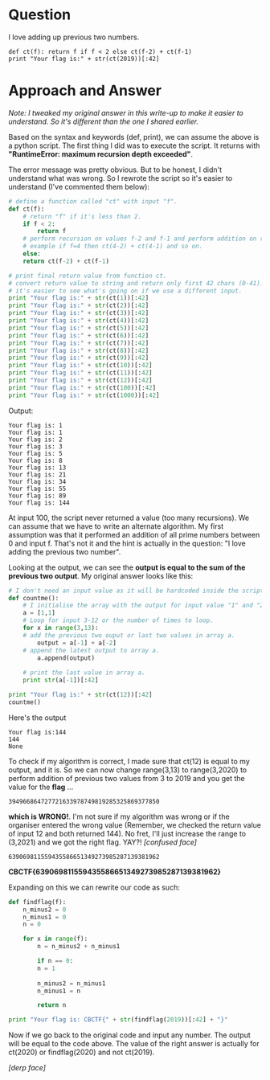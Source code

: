 # Question
I love adding up previous two numbers.

```
def ct(f): return f if f < 2 else ct(f-2) + ct(f-1)
print "Your flag is:" + str(ct(2019))[:42]
```

# Approach and Answer

*Note: I tweaked my original answer in this write-up to make it easier to understand. So it's different than the one I shared earlier.*

Based on the syntax and keywords (def, print), we can assume the above is a python script. The first thing I did was to execute the script. It returns with **"RuntimeError: maximum recursion depth exceeded"**.

The error message was pretty obvious. But to be honest, I didn't understand what was wrong. So I rewrote the script so it's easier to understand (I've commented them below):

```python
# define a function called "ct" with input "f".
def ct(f):
    # return "f" if it's less than 2.
    if f < 2:
        return f
    # perform recursion on values f-2 and f-1 and perform addition on return values.
    # example if f=4 then ct(4-2) + ct(4-1) and so on.
    else:
	return ct(f-2) + ct(f-1)

# print final return value from function ct.
# convert return value to string and return only first 42 chars (0-41).
# it's easier to see what's going on if we use a different input.
print "Your flag is:" + str(ct(1))[:42]
print "Your flag is:" + str(ct(2))[:42]
print "Your flag is:" + str(ct(3))[:42]
print "Your flag is:" + str(ct(4))[:42]
print "Your flag is:" + str(ct(5))[:42]
print "Your flag is:" + str(ct(6))[:42]
print "Your flag is:" + str(ct(7))[:42]
print "Your flag is:" + str(ct(8))[:42]
print "Your flag is:" + str(ct(9))[:42]
print "Your flag is:" + str(ct(10))[:42]
print "Your flag is:" + str(ct(11))[:42]
print "Your flag is:" + str(ct(12))[:42]
print "Your flag is:" + str(ct(100))[:42]
print "Your flag is:" + str(ct(1000))[:42]
```

Output:
```
Your flag is: 1
Your flag is: 1
Your flag is: 2
Your flag is: 3
Your flag is: 5
Your flag is: 8
Your flag is: 13
Your flag is: 21
Your flag is: 34
Your flag is: 55
Your flag is: 89
Your flag is: 144
```

At input 100, the script never returned a value (too many recursions). We can assume that we have to write an alternate algorithm. My first assumption was that it performed an addition of all prime numbers between 0 and input f. That's not it and the hint is actually in the question: "I love adding the previous two number".

Looking at the output, we can see the **output is equal to the sum of the previous two output**. My original answer looks like this:

```python
# I don't need an input value as it will be hardcoded inside the script.
def countme():
    # I initialise the array with the output for input value "1" and "2".
    a = [1,1]
    # Loop for input 3-12 or the number of times to loop.
    for x in range(3,13):
	# add the previous two ouput or last two values in array a.
        output = a[-1] + a[-2]
	# append the latest output to array a.
        a.append(output)
    
    # print the last value in array a.
    print str(a[-1])[:42]

print "Your flag is:" + str(ct(12))[:42]            
countme()
```

Here's the output

```
Your flag is:144
144
None
```

To check if my algorithm is correct, I made sure that ct(12) is equal to my output, and it is. So we can now change range(3,13) to range(3,2020) to perform addition of previous two values from 3 to 2019 and you get the value for the **flag** ...

```
394966864727721633978749819285325869377850
```

**which is WRONG!**. I'm not sure if my algorithm was wrong or if the organiser entered the wrong value (Remember, we checked the return value of input 12 and both returned 144). No fret, I'll just increase the range to (3,2021) and we got the right flag. YAY?! *[confused face]*

```
639069811559435586651349273985287139381962
```

**CBCTF{639069811559435586651349273985287139381962}**

Expanding on this we can rewrite our code as such:

```python
def findflag(f):
    n_minus2 = 0
    n_minus1 = 0
    n = 0

    for x in range(f):
        n = n_minus2 + n_minus1

        if n == 0:
	    n = 1
	    
        n_minus2 = n_minus1
        n_minus1 = n 

        return n

print "Your flag is: CBCTF{" + str(findflag(2019))[:42] + "}"
```

Now if we go back to the original code and input any number. The output will be equal to the code above. The value of the right answer is actually for ct(2020) or findflag(2020) and not ct(2019).

*[derp face]*
